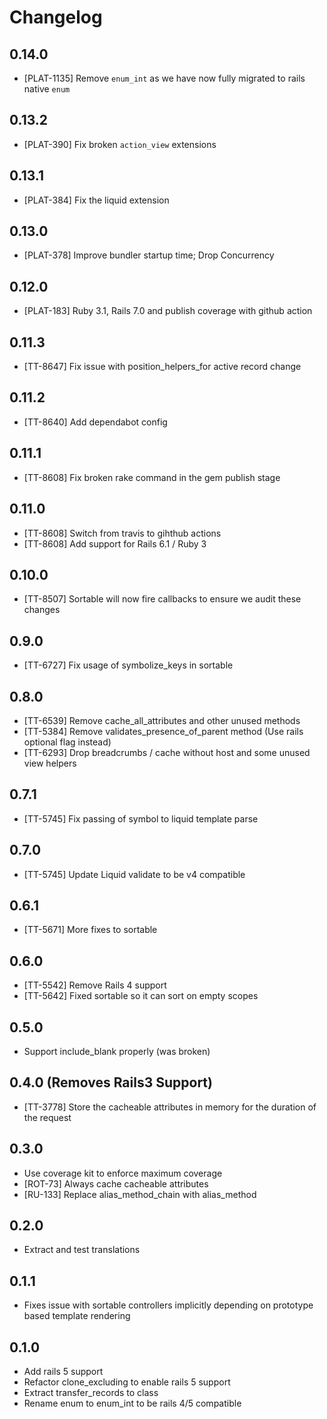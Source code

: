 # Changelog

## 0.14.0

- [PLAT-1135] Remove `enum_int` as we have now fully migrated to rails native `enum`

## 0.13.2

- [PLAT-390] Fix broken `action_view` extensions

## 0.13.1

- [PLAT-384] Fix the liquid extension

## 0.13.0

- [PLAT-378] Improve bundler startup time; Drop Concurrency

## 0.12.0

- [PLAT-183] Ruby 3.1, Rails 7.0 and publish coverage with github action

## 0.11.3

- [TT-8647] Fix issue with position_helpers_for active record change

## 0.11.2

- [TT-8640] Add dependabot config

## 0.11.1

- [TT-8608] Fix broken rake command in the gem publish stage

## 0.11.0

- [TT-8608] Switch from travis to gihthub actions
- [TT-8608] Add support for Rails 6.1 / Ruby 3

## 0.10.0

- [TT-8507] Sortable will now fire callbacks to ensure we audit these changes

## 0.9.0

- [TT-6727] Fix usage of symbolize_keys in sortable

## 0.8.0

- [TT-6539] Remove cache_all_attributes and other unused methods
- [TT-5384] Remove validates_presence_of_parent method (Use rails optional flag instead)
- [TT-6293] Drop breadcrumbs / cache without host and some unused view helpers

## 0.7.1

- [TT-5745] Fix passing of symbol to liquid template parse

## 0.7.0

- [TT-5745] Update Liquid validate to be v4 compatible

## 0.6.1

- [TT-5671] More fixes to sortable

## 0.6.0

- [TT-5542] Remove Rails 4 support
- [TT-5642] Fixed sortable so it can sort on empty scopes

## 0.5.0

- Support include_blank properly (was broken)

## 0.4.0 (Removes Rails3 Support)

- [TT-3778] Store the cacheable attributes in memory for the duration of the request

## 0.3.0

- Use coverage kit to enforce maximum coverage
- [ROT-73] Always cache cacheable attributes
- [RU-133] Replace alias_method_chain with alias_method

## 0.2.0

- Extract and test translations

## 0.1.1

- Fixes issue with sortable controllers
  implicitly depending on prototype based template rendering

## 0.1.0

- Add rails 5 support
- Refactor clone_excluding to enable rails 5 support
- Extract transfer_records to class
- Rename enum to enum_int to be rails 4/5 compatible
